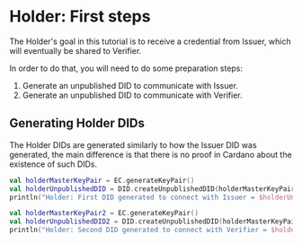 # Holder: First steps
The Holder's goal in this tutorial is to receive a credential from Issuer, which will eventually be shared to Verifier.

In order to do that, you will need to do some preparation steps:
1. Generate an unpublished DID to communicate with Issuer.
2. Generate an unpublished DID to communicate with Verifier.

## Generating Holder DIDs
The Holder DIDs are generated similarly to how the Issuer DID was generated, the main difference is that there is no proof in Cardano about the existence of such DIDs.

```kotlin
val holderMasterKeyPair = EC.generateKeyPair()
val holderUnpublishedDID = DID.createUnpublishedDID(holderMasterKeyPair.publicKey)
println("Holder: First DID generated to connect with Issuer = $holderUnpublishedDID")

val holderMasterKeyPair2 = EC.generateKeyPair()
val holderUnpublishedDID2 = DID.createUnpublishedDID(holderMasterKeyPair2.publicKey)
println("Holder: Second DID generated to connect with Verifier = $holderUnpublishedDID2")
```
